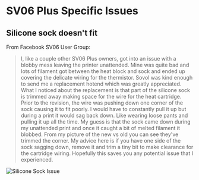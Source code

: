 # SV06 Plus Specific Issues

## Silicone sock doesn't fit

From Facebook SV06 User Group:

> I, like a couple other SV06 Plus owners, got into an issue with a blobby mess leaving the printer unattended. Mine was quite bad and lots of filament got between the heat block and sock and ended up covering the delicate wiring for the thermistor. Sovol was kind enough to send me a replacement hotend which was greatly appreciated. What I noticed about the replacement is that part of the silicone sock is trimmed away making space for the wire for the heat cartridge. Prior to the revision, the wire was pushing down one corner of the sock causing it to fit poorly. I would have to constantly pull it up but during a print it would sag back down. Like wearing loose pants and pulling it up all the time. My guess is that the sock came down during my unattended print and once it caught a bit of melted filament it blobbed.
From my picture of the new vs old you can see they've trimmed the corner. My advice here is if you have one side of the sock sagging down, remove it and trim a tiny bit to make clearance for the cartridge wiring. Hopefully this saves you any potential issue that I experienced.

![Silicone Sock Issue](/images/plus/silicone_sock_difference.jpg)
